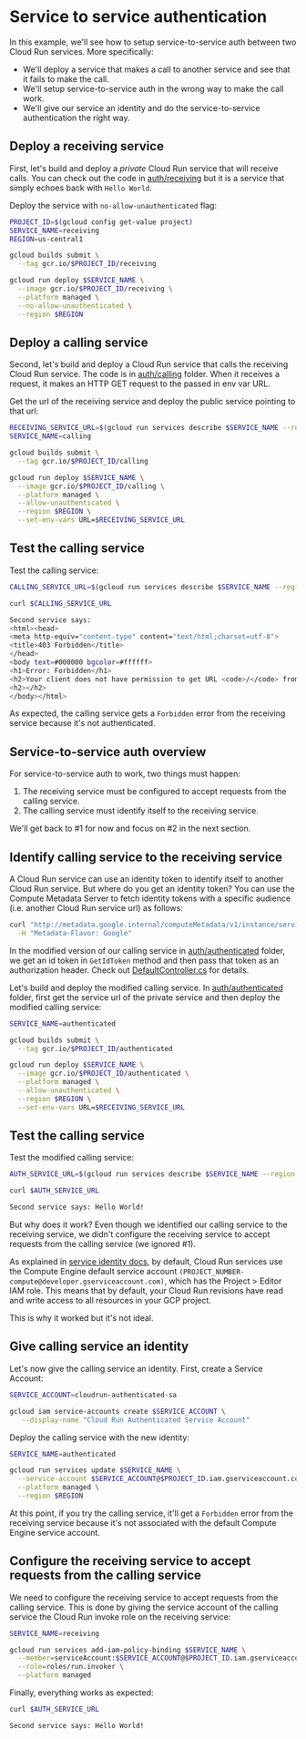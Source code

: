 # Service to service authentication

In this example, we'll see how to setup service-to-service auth between two Cloud Run services. More specifically:

* We'll deploy a service that makes a call to another service and see that it fails to make the call.
* We'll setup service-to-service auth in the wrong way to make the call work. 
* We'll give our service an identity and do the service-to-service authentication the right way.

## Deploy a receiving service

First, let's build and deploy a *private* Cloud Run service that will receive calls. You can check out the code in [auth/receiving](../auth/receiving) but it is a service that simply echoes back with `Hello World`.

Deploy the service with `no-allow-unauthenticated` flag:

```sh
PROJECT_ID=$(gcloud config get-value project)
SERVICE_NAME=receiving
REGION=us-central1

gcloud builds submit \
  --tag gcr.io/$PROJECT_ID/receiving

gcloud run deploy $SERVICE_NAME \
  --image gcr.io/$PROJECT_ID/receiving \
  --platform managed \
  --no-allow-unauthenticated \
  --region $REGION 
```

## Deploy a calling service

Second, let's build and deploy a Cloud Run service that calls the receiving Cloud Run service. The code is in [auth/calling](../auth/calling) folder. When it receives a request, it makes an HTTP GET request to the passed in env var URL.

Get the url of the receiving service and deploy the public service pointing to that url:

```sh
RECEIVING_SERVICE_URL=$(gcloud run services describe $SERVICE_NAME --region $REGION --format 'value(status.url)')
SERVICE_NAME=calling

gcloud builds submit \
  --tag gcr.io/$PROJECT_ID/calling

gcloud run deploy $SERVICE_NAME \
  --image gcr.io/$PROJECT_ID/calling \
  --platform managed \
  --allow-unauthenticated \
  --region $REGION \
  --set-env-vars URL=$RECEIVING_SERVICE_URL
```

## Test the calling service

Test the calling service:

```sh
CALLING_SERVICE_URL=$(gcloud run services describe $SERVICE_NAME --region $REGION --format 'value(status.url)')

curl $CALLING_SERVICE_URL

Second service says:
<html><head>
<meta http-equiv="content-type" content="text/html;charset=utf-8">
<title>403 Forbidden</title>
</head>
<body text=#000000 bgcolor=#ffffff>
<h1>Error: Forbidden</h1>
<h2>Your client does not have permission to get URL <code>/</code> from this server.</h2>
<h2></h2>
</body></html>
```

As expected, the calling service gets a `Forbidden` error from the receiving service because it's not authenticated.

## Service-to-service auth overview

For service-to-service auth to work, two things must happen:

1. The receiving service must be configured to accept requests from the calling service. 
2. The calling service must identify itself to the receiving service.

We'll get back to #1 for now and focus on #2 in the next section. 

## Identify calling service to the receiving service

A Cloud Run service can use an identity token to identify itself to another Cloud Run service. But where do you get an identity token? You can use the Compute Metadata Server to fetch identity tokens with a specific audience (i.e. another Cloud Run service url) as follows:

```sh
curl "http://metadata.google.internal/computeMetadata/v1/instance/service-accounts/default/identity?audience=[AUDIENCE]" \
  -H "Metadata-Flavor: Google"
```

In the modified version of our calling service in [auth/authenticated](../auth/authenticated) folder, we get an id token in `GetIdToken` method and then pass that token as an authorization header. Check out [DefaultController.cs](../auth/authenticated/Controllers/DefaultController.cs) for details.

Let's build and deploy the modified calling service. In [auth/authenticated](../auth/authenticated) folder, first get the service url of the private service and then deploy the modified calling service:

```sh
SERVICE_NAME=authenticated

gcloud builds submit \
  --tag gcr.io/$PROJECT_ID/authenticated

gcloud run deploy $SERVICE_NAME \
  --image gcr.io/$PROJECT_ID/authenticated \
  --platform managed \
  --allow-unauthenticated \
  --region $REGION \
  --set-env-vars URL=$RECEIVING_SERVICE_URL
```

## Test the calling service

Test the modified calling service:

```sh
AUTH_SERVICE_URL=$(gcloud run services describe $SERVICE_NAME --region $REGION --format='value(status.url)')

curl $AUTH_SERVICE_URL

Second service says: Hello World!
```

But why does it work? Even though we identified our calling service to the receiving service, we didn't configure the receiving service to accept requests from the calling service (we ignored #1).

As explained in [service identity docs](https://cloud.google.com/run/docs/securing/service-identity), by default, Cloud Run services use the Compute Engine default service account `(PROJECT_NUMBER-compute@developer.gserviceaccount.com)`, which has the Project > Editor IAM role. This means that by default, your Cloud Run revisions have read and write access to all resources in your GCP project. 

This is why it worked but it's not ideal.

## Give calling service an identity

Let's now give the calling service an identity. First, create a Service Account:

```sh
SERVICE_ACCOUNT=cloudrun-authenticated-sa

gcloud iam service-accounts create $SERVICE_ACCOUNT \
   --display-name "Cloud Run Authenticated Service Account"
```

Deploy the calling service with the new identity:

```sh
SERVICE_NAME=authenticated

gcloud run services update $SERVICE_NAME \
  --service-account $SERVICE_ACCOUNT@$PROJECT_ID.iam.gserviceaccount.com \
  --platform managed \
  --region $REGION
```

At this point, if you try the calling service, it'll get a `Forbidden` error from the receiving service because it's not associated with the default Compute Engine service account. 

## Configure the receiving service to accept requests from the calling service

We need to configure the receiving service to accept requests from the calling service. This is done by giving the service account of the calling service the Cloud Run invoke role on the receiving service:  

```sh
SERVICE_NAME=receiving

gcloud run services add-iam-policy-binding $SERVICE_NAME \
  --member=serviceAccount:$SERVICE_ACCOUNT@$PROJECT_ID.iam.gserviceaccount.com \
  --role=roles/run.invoker \
  --platform managed
```

Finally, everything works as expected:

```sh
curl $AUTH_SERVICE_URL

Second service says: Hello World!
```
